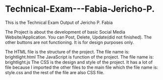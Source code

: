 # Technical-Exam---Fabia-Jericho-P.
This is the Technical Exam Output of Jericho P. Fabia

The Project is about the development of basic Social Media Website/Application.
You can Post, Delete, Update(did not finished). The other buttons are not functioning. It is for design purposes only.

The HTML file is the structure of the project. The file name is: brightlight.html
The JavaScript is function of the project. The file name is: brightlight.js
The CSS is the design and style of the project. It has a lot of file because I imported the other files to the main file which the file name is: style.css and the rest of the file are also CSS file.
